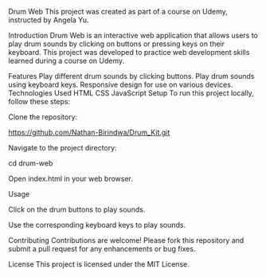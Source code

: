 Drum Web
This project was created as part of a course on Udemy, instructed by Angela Yu.

Introduction
Drum Web is an interactive web application that allows users to play drum sounds by clicking on buttons or pressing keys on their keyboard. This project was developed to practice web development skills learned during a course on Udemy.

Features
Play different drum sounds by clicking buttons.
Play drum sounds using keyboard keys.
Responsive design for use on various devices.
Technologies Used
HTML
CSS
JavaScript
Setup
To run this project locally, follow these steps:

Clone the repository:

https://github.com/Nathan-Birindwa/Drum_Kit.git

Navigate to the project directory:

cd drum-web

Open index.html in your web browser.

Usage

Click on the drum buttons to play sounds.

Use the corresponding keyboard keys to play sounds.


Contributing
Contributions are welcome! Please fork this repository and submit a pull request for any enhancements or bug fixes.

License
This project is licensed under the MIT License.
